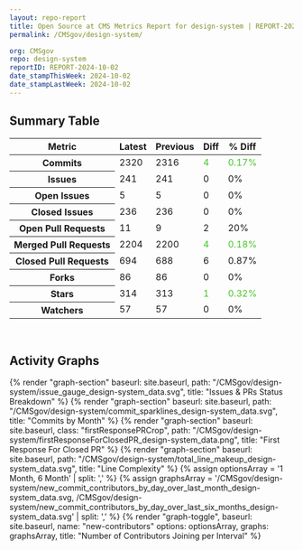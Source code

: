 ```yaml
---
layout: repo-report
title: Open Source at CMS Metrics Report for design-system | REPORT-2024-10-02
permalink: /CMSgov/design-system/

org: CMSgov
repo: design-system
reportID: REPORT-2024-10-02
date_stampThisWeek: 2024-10-02
date_stampLastWeek: 2024-10-02
---
```

<div class="summary-table">
  <table class="usa-table usa-table--borderless">
    <h2> Summary Table </h2>
    <thead>
      <tr>
        <th scope="col">Metric</th>
        <th scope="col">Latest</th>
        <th scope="col">Previous</th>
        <th scope="col">Diff</th>
        <th scope="col">% Diff</th>
      </tr>
    </thead>
    <tbody>
      <tr>
        <th scope="row">Commits</th>
        <td>2320</td>
        <td>2316</td>
        <td style="color: #45c527" >4</td>
        <td style="color: #45c527" >0.17%</td>
      </tr>
      <tr>
        <th scope="row">Issues</th>
        <td>241</td>
        <td>241</td>
        <td style="" >0</td>
        <td style="" >0%</td>
      </tr>
      <tr>
        <th scope="row">Open Issues</th>
        <td>5</td>
        <td>5</td>
        <td style="" >0</td>
        <td style="" >0%</td>
      </tr>
      <tr>
        <th scope="row">Closed Issues</th>
        <td>236</td>
        <td>236</td>
        <td style="" >0</td>
        <td style="" >0%</td>
      </tr>
      <tr>
        <th scope="row">Open Pull Requests</th>
        <td>11</td>
        <td>9</td>
        <td style="" >2</td>
        <td style="" >20%</td>
      </tr>
      <tr>
        <th scope="row">Merged Pull Requests</th>
        <td>2204</td>
        <td>2200</td>
        <td style="color: #45c527" >4</td>
        <td style="color: #45c527" >0.18%</td>
      </tr>
      <tr>
        <th scope="row">Closed Pull Requests</th>
        <td>694</td>
        <td>688</td>
        <td style="" >6</td>
        <td style="" >0.87%</td>
      </tr>
      <tr>
        <th scope="row">Forks</th>
        <td>86</td>
        <td>86</td>
        <td style="" >0</td>
        <td style="" >0%</td>
      </tr>
      <tr>
        <th scope="row">Stars</th>
        <td>314</td>
        <td>313</td>
        <td style="color: #45c527" >1</td>
        <td style="color: #45c527" >0.32%</td>
      </tr>
      <tr>
        <th scope="row">Watchers</th>
        <td>57</td>
        <td>57</td>
        <td style="" >0</td>
        <td style="" >0%</td>
      </tr>
    </tbody>
  </table>
</div>
<div class="graph-container">
  <br>
  <h2>Activity Graphs</h2>
  <div class="all-graphs">
    <!--- Issues/PRs Status Breakdown Graph -->
    {% render "graph-section"  baseurl: site.baseurl, path: "/CMSgov/design-system/issue_gauge_design-system_data.svg", title: "Issues & PRs Status Breakdown" %}
    <!--- Contributor Activity Line Graph -->
    {% render "graph-section" baseurl: site.baseurl, path: "/CMSgov/design-system/commit_sparklines_design-system_data.svg", title: "Commits by Month" %}
    <!--- First Response For Closed PR Scatterplot -->
    {% render "graph-section" baseurl: site.baseurl, class: "firstResponsePRCrop", path: "/CMSgov/design-system/firstResponseForClosedPR_design-system_data.png", title: "First Response For Closed PR" %}
    <!--- Line Complexity Graphs -->
    {% render "graph-section" baseurl: site.baseurl, path: "/CMSgov/design-system/total_line_makeup_design-system_data.svg", title: "Line Complexity" %}
    <!--- New Commit Contributors by Day over Last Month and Last 6 Months -->
      {% assign optionsArray = '1 Month, 6 Month' | split: ',' %}
      {% assign graphsArray = '/CMSgov/design-system/new_commit_contributors_by_day_over_last_month_design-system_data.svg, /CMSgov/design-system/new_commit_contributors_by_day_over_last_six_months_design-system_data.svg' | split: ',' %}
      {% render "graph-toggle", baseurl: site.baseurl, name: "new-contributors" options: optionsArray, graphs: graphsArray, title: "Number of Contributors Joining per Interval" %}
</div>